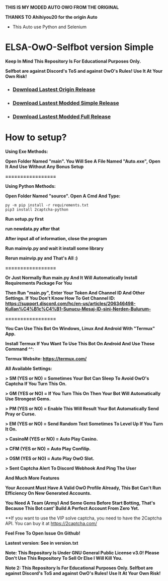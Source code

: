 
**THIS IS MY MODED AUTO OWO FROM THE ORIGINAL**

**THANKS TO Ahihiyou20 for the origin Auto**

* This Auto use Python and Selenium 

# ELSA-OwO-Selfbot version Simple

**Keep In Mind This Repository Is For Educational Purposes Only.** 

**Selfbot are against Discord's ToS and against OwO's Rules! Use It At Your Own Risk!**


* ### [Download Lastest Origin Release](https://github.com/ahihiyou20/discord-selfbot-owo-bot/tags)

* ### [Download Lastest Modded Simple Release](https://github.com/FrozenQueenElsa0903/Elsa-Owo-Selfbot-ver-Simple)

* ### [Download Lastest Modded Full Release](https://github.com/FrozenQueenElsa0903/Elsa-Owo-Selfbot-ver-Full)


# How to setup?

**Using Exe Methods:**

**Open Folder Named "main". You Will See A File Named "Auto.exe", Open It And Use Without Any Bonus Setup**

**=================**

**Using Python Methods:**

**Open Folder Named "source". Open A Cmd And Type:**

```
py -m pip install -r requirements.txt
pip3 install 2captcha-python
```

**Run setup.py first**

**run newdata.py after that**

**After input all of information, close the program**

**Run mainvip.py and wait it install some library**

**Rerun mainvip.py and That's All :)**

**=================**

**Or Just Normally Run main.py And It Will Automatically Install Requirements Package For You**

**Then Run "main.py", Enter Your Token And Channel ID And Other Settings. If You Don't Know How To Get Channel ID: https://support.discord.com/hc/en-us/articles/206346498-Kullan%C4%B1c%C4%B1-Sunucu-Mesaj-ID-sini-Nerden-Bulurum-**

**=================**

**You Can Use This Bot On Windows, Linux And Android With "Termux" App.**

**Install Termux If You Want To Use This Bot On Android And Use Those Command ^^**:

**Termux Website: https://termux.com/**


**All Available Settings:**

**> SM (YES or NO) = Sometimes Your Bot Can Sleep To Avoid OwO's Captcha If You Turn This On.**

**> GM (YES or NO) = If You Turn This On Then Your Bot Will Automatically Use Strongest Gems.**

**> PM (YES or NO) = Enable This Will Result Your Bot Automatically Send Pray or Curse.**

**> EM (YES or NO) = Send Random Text Sometimes To Level Up If You Turn It On.**

**> CasinoM (YES or NO) = Auto Play Casino.**

**> CFM (YES or NO) = Auto Play Confilip.**

**> OSM (YES or NO) = Auto Play OwO Slot.**

**> Sent Captcha Alert To Discord Webhook And Ping The User**


**And Much More Features**


**Your Account Must Have A Valid OwO Profile Already, This Bot Can't Run Efficiency On New Generated Accounts.**

**You Need A Team (Army) And Some Gems Before Start Botting, That's Because This Bot cant' Build A Perfect Account From Zero Yet.**

**If you want to use the VIP solve captcha, you need to have the 2Captcha API. You can buy it at https://2captcha.com/

**Feel Free To Open Issue On Github!**

**Lastest version: See in version.txt**

**Note: This Repository Is Under GNU General Public License v3.0! Please Don't Use This Repository To Sell Or Else I Will Kill You.**

**Note 2: This Repository Is For Educational Purposes Only. Selfbot are against Discord's ToS and against OwO's Rules! Use It At Your Own Risk!**
